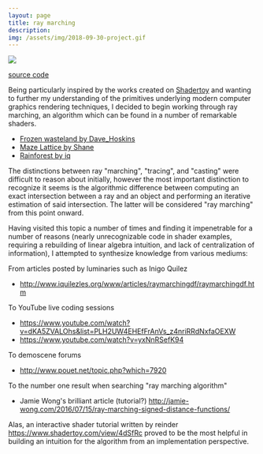 ```yaml
---
layout: page
title: ray marching
description:
img: /assets/img/2018-09-30-project.gif
---
```


<img class="col" src="{{ site.baseurl }}/assets/img/2018-09-30-project.gif">

[source code](https://www.shadertoy.com/view/4t3Bzr)

Being particularly inspired by the works created on [Shadertoy](https://www.shadertoy.com) and wanting to further my understanding of the primitives underlying modern computer graphics rendering techniques, I decided to begin working through ray marching, an algorithm which can be found in a number of remarkable shaders.

- [Frozen wasteland by Dave_Hoskins](https://www.shadertoy.com/view/Xls3D2)
- [Maze Lattice by Shane](https://www.shadertoy.com/view/llGGzh)
- [Rainforest by iq](https://www.shadertoy.com/view/4ttSWf)

The distinctions between ray "marching", "tracing", and "casting" were difficult to reason about initially, however the most important distinction to recognize it seems is the algorithmic difference between computing an exact intersection between a ray and an object and performing an iterative estimation of said intersection. The latter will be considered "ray marching" from this point onward.

Having visited this topic a number of times and finding it impenetrable for a number of reasons (nearly unrecognizable code in shader examples, requiring a rebuilding of linear algebra intuition, and lack of centralization of information), I attempted to synthesize knowledge from various mediums:

From articles posted by luminaries such as Inigo Quilez
- <http://www.iquilezles.org/www/articles/raymarchingdf/raymarchingdf.htm>

To YouTube live coding sessions
- <https://www.youtube.com/watch?v=dKA5ZVALOhs&list=PLH2UW4EHEfFrAnVs_z4nriRRdNxfaOEXW>
- <https://www.youtube.com/watch?v=yxNnRSefK94>

To demoscene forums
- <http://www.pouet.net/topic.php?which=7920>

To the number one result when searching "ray marching algorithm"
- Jamie Wong's brilliant article (tutorial?) <http://jamie-wong.com/2016/07/15/ray-marching-signed-distance-functions/>

Alas, an interactive shader tutorial written by reinder <https://www.shadertoy.com/view/4dSfRc> proved to be the most helpful in building an intuition for the algorithm from an implementation perspective.
